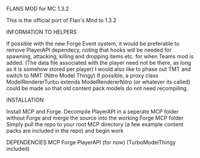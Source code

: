 FLANS MOD for MC 1.3.2

This is the official port of Flan's Mod to 1.3.2

INFORMATION TO HELPERS

If possible with the new Forge Event system, it would be preferable to remove PlayerAPI dependecy, noting that hooks will be needed for spawning, attacking, killing and dropping items etc. for when Teams mod is added. (The data file associated with the player need not be there, as long as it is somehow stored per player)
I would also like to phase out TMT and switch to NMT (Nitro Model Thingy)
If possible, a proxy class ModelRendererTurbo extends ModelRendererNitro (or whatever its called) could be made so that old content pack models do not need recompiling.


INSTALLATION

Install MCP and Forge.
Decompile PlayerAPI in a seperate MCP folder without Forge and merge the source into the working Forge MCP folder
Simply pull the repo to your root MCP directory (a few example content packs are included in the repo) and begin work

DEPENDENCIES
MCP
Forge
PlayerAPI (for now)
(TurboModelThingy included)